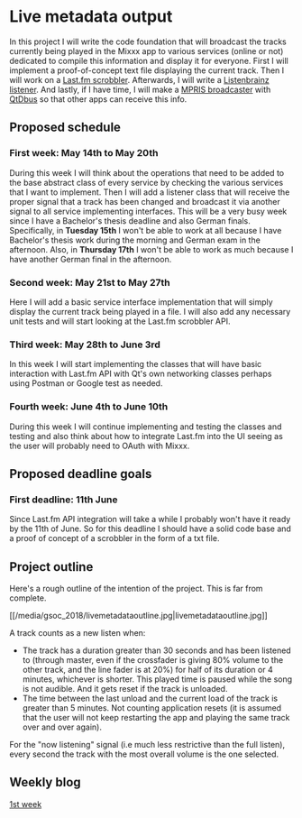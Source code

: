 # Live metadata output

In this project I will write the code foundation that will broadcast the
tracks currently being played in the Mixxx app to various services
(online or not) dedicated to compile this information and display it for
everyone. First I will implement a proof-of-concept text file displaying
the current track. Then I will work on a [Last.fm
scrobbler](https://www.last.fm/home). Afterwards, I will write a
[Listenbrainz listener](https://listenbrainz.org/). And lastly, if I
have time, I will make a [MPRIS
broadcaster](https://specifications.freedesktop.org/mpris-spec/latest/)
with [QtDbus](http://doc.qt.io/qt-5/qtdbus-index.html) so that other
apps can receive this info.

## Proposed schedule

### First week: May 14th to May 20th

During this week I will think about the operations that need to be added
to the base abstract class of every service by checking the various
services that I want to implement. Then I will add a listener class that
will receive the proper signal that a track has been changed and
broadcast it via another signal to all service implementing interfaces.
This will be a very busy week since I have a Bachelor's thesis deadline
and also German finals. Specifically, in **Tuesday 15th** I won't be
able to work at all because I have Bachelor's thesis work during the
morning and German exam in the afternoon. Also, in **Thursday 17th** I
won't be able to work as much because I have another German final in the
afternoon.

### Second week: May 21st to May 27th

Here I will add a basic service interface implementation that will
simply display the current track being played in a file. I will also add
any necessary unit tests and will start looking at the Last.fm scrobbler
API.

### Third week: May 28th to June 3rd

In this week I will start implementing the classes that will have basic
interaction with Last.fm API with Qt's own networking classes perhaps
using Postman or Google test as needed.

### Fourth week: June 4th to June 10th

During this week I will continue implementing and testing the classes
and testing and also think about how to integrate Last.fm into the UI
seeing as the user will probably need to OAuth with Mixxx.

## Proposed deadline goals

### First deadline: 11th June

Since Last.fm API integration will take a while I probably won't have it
ready by the 11th of June. So for this deadline I should have a solid
code base and a proof of concept of a scrobbler in the form of a txt
file.

## Project outline

Here's a rough outline of the intention of the project. This is far from
complete.

[[/media/gsoc_2018/livemetadataoutline.jpg|livemetadataoutline.jpg]]

A track counts as a new listen when:

  - The track has a duration greater than 30 seconds and has been
    listened to (through master, even if the crossfader is giving 80%
    volume to the other track, and the line fader is at 20%) for half of
    its duration or 4 minutes, whichever is shorter. This played time is
    paused while the song is not audible. And it gets reset if the track
    is unloaded.
  - The time between the last unload and the current load of the track
    is greater than 5 minutes. Not counting application resets (it is
    assumed that the user will not keep restarting the app and playing
    the same track over and over again).

For the "now listening" signal (i.e much less restrictive than the full
listen), every second the track with the most overall volume is the one
selected.

## Weekly blog

[1st
week](http://lkese3ker.blogspot.com.es/2018/05/week-1-14th-may-20th-may.html)
